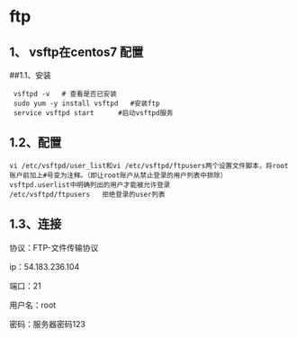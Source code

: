 # ftp

## 1、 vsftp在centos7 配置

##1.1、安装

```
 vsftpd -v   # 查看是否已安装
 sudo yum -y install vsftpd   #安装ftp
 service vsftpd start      #启动vsftpd服务
```

## 1.2、配置

 ```
vi /etc/vsftpd/user_list和vi /etc/vsftpd/ftpusers两个设置文件脚本，将root账户前加上#号变为注释。（即让root账户从禁止登录的用户列表中排除）
vsftpd.userlist中明确列出的用户才能被允许登录
/etc/vsftpd/ftpusers   拒绝登录的user列表
 ```

## 1.3、连接

协议：FTP-文件传输协议

ip：54.183.236.104

端口：21

用户名：root

密码：服务器密码123

